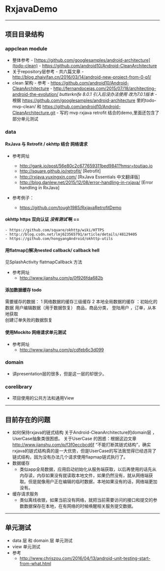# RxjavaDemo 

---
## 项目目录结构
### appclean  module
- 整体参考
      - [https://github.com/googlesamples/android-architecture](todo-clean)
      - https://github.com/android10/Android-CleanArchitecture
- 关于repository层参考
      - 共六篇文章 
      - http://blog.zhaiyifan.cn/2016/03/14/android-new-project-from-0-p1/
- clean 架构
      - 参考
      - https://github.com/android10/Android-CleanArchitecture
      - http://fernandocejas.com/2015/07/18/architecting-android-the-evolution/
          *butterknife 8.0.1 引入后没办法使用 改为7.0.1版本*
        - 根据 https://github.com/googlesamples/android-architecture 里的todo-mvp-clean/ 和 https://github.com/android10/Android-CleanArchitecture.git
          - 写的 mvp rxjava retrofit 结合的demo,里面还包含了部分单元测试
### data 
#### RxJava 与 Retrofit / okhttp 结合 网络请求 
- 参考网址
  - http://gank.io/post/56e80c2c677659311bed9841?hmsr=toutiao.io 
  - http://square.github.io/retrofit/ [Retrofit]
  - http://rxjava.yuxingxin.com/ [RxJava Essentials 中文翻译版]
  - http://blog.danlew.net/2015/12/08/error-handling-in-rxjava/ [Error handling in RxJava]

- 参考例子：
  - https://github.com/tough1985/RxjavaRetrofitDemo

#### okhttp https 双向认证 *没有测试* 啊 ==

    - https://github.com/square/okhttp/wiki/HTTPS
    - http://blog.csdn.net/lmj623565791/article/details/48129405
    - https://github.com/hongyangAndroid/okhttp-utils

#### 用flatmap()解决nested callback/ callback hell

见SplashActivity flatmapCallback 方法
- 参考网址
  - http://www.jianshu.com/p/0f926fda682b

#### 添加数据缓存 todo

需要缓存的数据：
1 网络数据的缓存三级缓存
2 本地全局数据的缓存 ：初始化的数据  用户编辑数据（用于数据恢复）
商品，商品分类， 登陆用户 ，订单，从本地获取  
创建订单失败的数据恢复

#### 使用Mockito 网络请求单元测试

- 参考网址
  - http://www.jianshu.com/p/cdfeb6c3d099

### domain
- 讲presentation层的很多，但是这一层的却很少。

### corelibrary

- 项目使用的公共方法和通用View

---
## 目前存在的问题
- 如何保持rxjava的链式结构
  关于Android-CleanArchitecture的domain层 ，UserCase抽象类很困惑。
  关于UserCase 的困惑：根据这边文章 http://www.jianshu.com/p/f3f0eccbcd6f “不能打断其链式结构”，确实rxjava的链式结构真的是一大优势，但是UserCase的写法我觉得已经违背了链式结构，因为没有办法几个请求使用flapmap链式执行了。
- 数据缓存
  - 类似app全局数据，应用启动初始化从服务端获取，以后再使用的话先从内存读，内存如果没有就读取本地文件，如果仍然没有，就从网络端获取。但是就像用户正在编辑的临时数据，本地如果没有的话，网络端更加没有。
- 缓存请求服务
  - 类似离线收银，如果当前没有网络，就把当前需要访问的接口和提交的参数数据保存在本地，在有网络的时候唤醒相关服务提交数据。

---
## 单元测试
- data 层 和 domain 层 单元测试
- view 单元测试
- 参考
  - http://www.chriszou.com/2016/04/13/android-unit-testing-start-from-what.html





